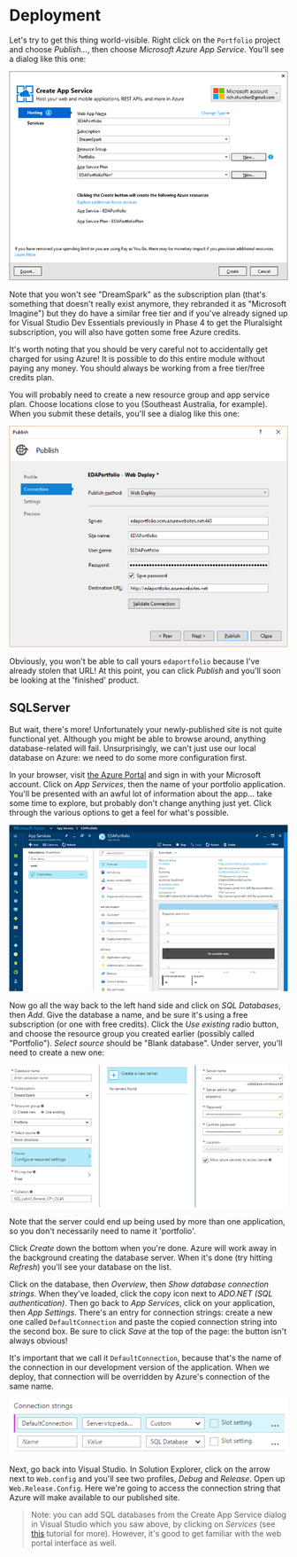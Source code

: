 # Deployment

Let's try to get this thing world-visible. Right click on the `Portfolio` project and choose _Publish..._, then choose _Microsoft Azure App Service_. You'll see a dialog like this one:

![](portfolio-create-app-service.png)

Note that you won't see "DreamSpark" as the subscription plan (that's something that doesn't really exist anymore, they rebranded it as "Microsoft Imagine") but they do have a similar free tier and if you've already signed up for Visual Studio Dev Essentials previously in Phase 4 to get the Pluralsight subscription, you will also have gotten some free Azure credits.

It's worth noting that you should be very careful not to accidentally get charged for using Azure! It is possible to do this entire module without paying any money. You should always be working from a free tier/free credits plan.

You will probably need to create a new resource group and app service plan. Choose locations close to you (Southeast Australia, for example). When you submit these details, you'll see a dialog like this one:

![](portfolio-publish.png)

Obviously, you won't be able to call yours `edaportfolio` because I've already stolen that URL! At this point, you can click _Publish_ and you'll soon be looking at the 'finished' product.


## SQLServer

But wait, there's more! Unfortunately your newly-published site is not quite functional yet. Although you might be able to browse around, anything database-related will fail. Unsurprisingly, we can't just use our local database on Azure: we need to do some more configuration first.

In your browser, visit [the Azure Portal](https://portal.azure.com) and sign in with your Microsoft account. Click on _App Services_, then the name of your portfolio application. You'll be presented with an awful lot of information about the app... take some time to explore, but probably don't change anything just yet. Click through the various options to get a feel for what's possible.

![](portfolio-azure.png)

Now go all the way back to the left hand side and click on _SQL Databases_, then _Add_. Give the database a name, and be sure it's using a free subscription (or one with free credits). Click the _Use existing_ radio button, and choose the resource group you created earlier (possibly called "Portfolio"). _Select source_ should be "Blank database". Under server, you'll need to create a new one:

![](portfolio-sql-server.png)

Note that the server could end up being used by more than one application, so you don't necessarily need to name it 'portfolio'.

Click _Create_ down the bottom when you're done. Azure will work away in the background creating the database server. When it's done (try hitting _Refresh_) you'll see your database on the list.

Click on the database, then _Overview_, then _Show database connection strings_. When they've loaded, click the copy icon next to _ADO.NET (SQL authentication)_. Then go back to _App Services_, click on your application, then _App Settings_. There's an entry for connection strings: create a new one called `DefaultConnection` and paste the copied connection string into the second box. Be sure to click _Save_ at the top of the page: the button isn't always obvious!

It's important that we call it `DefaultConnection`, because that's the name of the connection in our development version of the application. When we deploy, that connection will be overridden by Azure's connection of the same name.

![](portfolio-connection.png)

Next, go back into Visual Studio. In Solution Explorer, click on the arrow next to `Web.config` and you'll see two profiles, _Debug_ and _Release_. Open up `Web.Release.Config`. Here we're going to access the connection string that Azure will make available to our published site.

> Note: you can add SQL databases from the Create App Service dialog in Visual Studio which you saw above, by clicking on _Services_ (see [this](https://azure.microsoft.com/en-us/documentation/articles/web-sites-dotnet-deploy-aspnet-mvc-app-membership-oauth-sql-database/) tutorial for more). However, it's good to get familiar with the web portal interface as well.

